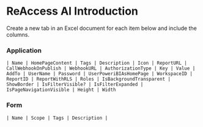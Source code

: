 # ReAccess AI Introduction

Create a new tab in an Excel document for each item below and include the columns.

### Application

    | Name | HomePageContent | Tags | Description | Icon | ReportURL | CallWebhookOnPublish | WebhookURL | AuthorizationType | Key | Value | AddTo | UserName | Password | UserPoweriBIAsHomePage | WorkspaceID | ReportID | ReportWithRLS | Roles | IsBackgroundTransparent | ShowBorder | IsFilterVisible? | IsFilterExpanded | IsPageNavigationVisible | Height | Width

### Form

    | Name | Scope | Tags | Description |